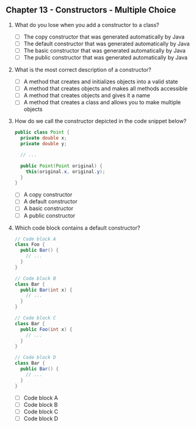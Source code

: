 ## Chapter 13 - Constructors - Multiple Choice

1. What do you lose when you add a constructor to a class?

   * [ ] The copy constructor that was generated automatically by Java
   * [ ] The default constructor that was generated automatically by Java
   * [ ] The basic constructor that was generated automatically by Java
   * [ ] The public constructor that was generated automatically by Java

2. What is the most correct description of a constructor?

   * [ ] A method that creates and initializes objects into a valid state
   * [ ] A method that creates objects and makes all methods accessible
   * [ ] A method that creates objects and gives it a name
   * [ ] A method that creates a class and allows you to make multiple objects

3. How do we call the constructor depicted in the code snippet below?

    ```java
    public class Point {
      private double x;
      private double y;

      // ...

      public Point(Point original) {
        this(original.x, original.y);
      }
    }
    ```

   * [ ] A copy constructor
   * [ ] A default constructor
   * [ ] A basic constructor
   * [ ] A public constructor

4. Which code block contains a default constructor?

    ```java
    // Code block A
    class Foo {
      public Bar() {
        // ...
      }
    }
    ```

    ```java
    // Code block B
    class Bar {
      public Bar(int x) {
        // ...
      }
    }
    ```

    ```java
    // Code block C
    class Bar {
      public Foo(int x) {
        // ...
      }
    }
    ```

    ```java
    // Code block D
    class Bar {
      public Bar() {
        // ...
      }
    }
    ```

   * [ ] Code block A
   * [ ] Code block B
   * [ ] Code block C
   * [ ] Code block D